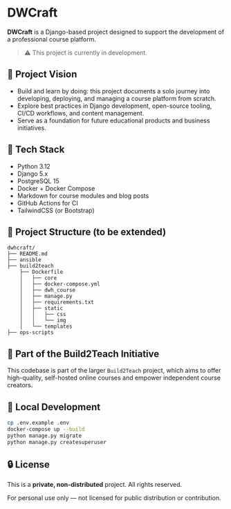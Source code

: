 # DWCraft

**DWCraft** is a Django-based project designed to support the development of a professional course platform. 

> ⚠️ This project is currently in development.

## 🚀 Project Vision
- Build and learn by doing: this project documents a solo journey into developing, deploying, and managing a course platform from scratch.
- Explore best practices in Django development, open-source tooling, CI/CD workflows, and content management.
- Serve as a foundation for future educational products and business initiatives.

## 🔧 Tech Stack
- Python 3.12
- Django 5.x
- PostgreSQL 15
- Docker + Docker Compose
- Markdown for course modules and blog posts
- GitHub Actions for CI
- TailwindCSS (or Bootstrap)

## 📂 Project Structure (to be extended)
```
dwhcraft/
├── README.md
├── ansible
├── build2teach
    ├── Dockerfile
    │   ├── core
    │   ├── docker-compose.yml
    │   ├── dwh_course
    │   ├── manage.py
    │   ├── requirements.txt
    │   ├── static
    │   │   ├── css
    │   │   └── img
    │   └── templates
├── ops-scripts
```

## 📖 Part of the Build2Teach Initiative
This codebase is part of the larger `Build2Teach` project, which aims to offer high-quality, self-hosted online courses and empower independent course creators.

## 🧪 Local Development
```bash
cp .env.example .env
docker-compose up --build
python manage.py migrate
python manage.py createsuperuser
```

## 🔒 License
This is a **private, non-distributed** project. All rights reserved.

For personal use only — not licensed for public distribution or contribution.
